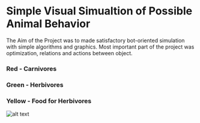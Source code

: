 # Simple Visual Simualtion of Possible Animal Behavior

The Aim of the Project was to made satisfactory bot-oriented simulation with simple algorithms and graphics.
Most important part of the project was optimization, relations and actions between object.

### Red - Carnivores
### Green - Herbivores
### Yellow - Food for Herbivores

![alt text]()
